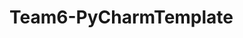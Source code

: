 # Team6-PyCharmTemplate
<!-- To have the best experience when utilizing this app, the group used PyCharm to launch the project. Database credentials are loaded into the code and the Database Navigator plugin was downloaded for this Python file. Mysql-connector was used as an interpreter for the database. In addition, the pip install pillow command was used in the cmd window to process the images used in the file. -->
<!-- 4 images in total were utilized for the making of this project: mtn_img.png, peak.png, pit.png, Journal.png -->
<!-- This Python GUI Application is designed to gain employee feedback for a company by providing a motivating environment in which employees can log their work day through a journaling experience.  -->
<!-- First, the user will encounter a login page. The employee will receive their login credentials from the company so that the company can keep track of who is providing feedback, how frequently, and take note of possible improvements the company can make to the workplace. -- An example login credential is commented out in the code if someone would like to test out the app themselves. Example Login: Username- sauer.price | Password- afcf97aeaa2acfbc9c9f856bcc53744a   -->
<!-- Once the credential is validated, the employee will come across the Welcome Page which contains the current log date and Enter button to enter the journal.  environment -->
<!-- Next, the user will be presented with the pit window (low). Here the employee will be prompted with the journaling question of: "What was the most challenging part of your day?". Here, the employee will provide feedback on the not-so-great part of their work day. The user will click the Next button to be presented with the next journaling question.-->
<!-- After the user has selected Next, the employee will answer the peak (high) journaling question of " What was the best part of your day?". The employee will then submit their feedback by clicking the Submit button. -->
<!--Lastly, once submitted, the employee will be shown the, Thank you for your feedback window which will incentivize the employee with a different motivational quote after each submission   -->
